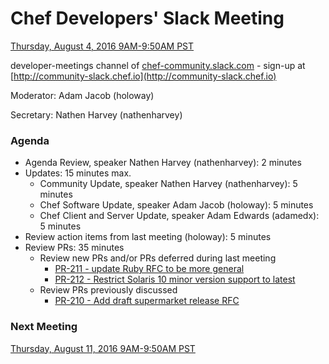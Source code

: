 # Chef Developers' Slack Meeting

[Thursday, August 4, 2016 9AM-9:50AM PST](http://everytimezone.com/#2016-8-4,240,cn3)

developer-meetings channel of [chef-community.slack.com](http://chef-community.slack.com) - sign-up at [http://community-slack.chef.io](http://community-slack.chef.io)

Moderator:  Adam Jacob (holoway)

Secretary:  Nathen Harvey (nathenharvey)

### Agenda
* Agenda Review, speaker Nathen Harvey (nathenharvey): 2 minutes
* Updates: 15 minutes max.
  * Community Update, speaker Nathen Harvey (nathenharvey): 5 minutes
  * Chef Software Update, speaker Adam Jacob (holoway): 5 minutes
  * Chef Client and Server Update, speaker Adam Edwards (adamedx): 5 minutes
* Review action items from last meeting (holoway): 5 minutes
* Review PRs:  35 minutes
  * Review new PRs and/or PRs deferred during last meeting
    * [PR-211 - update Ruby RFC to be more general](https://github.com/chef/chef-rfc/pull/211)
    * [PR-212 - Restrict Solaris 10 minor version support to latest](https://github.com/chef/chef-rfc/pull/212)
  * Review PRs previously discussed
    * [PR-210 - Add draft supermarket release RFC](https://github.com/chef/chef-rfc/pull/210)

### Next Meeting

[Thursday, August 11, 2016 9AM-9:50AM PST](http://everytimezone.com/#2016-8-11,240,cn3)

